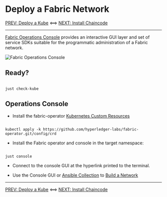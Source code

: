 # Deploy a Fabric Network

[PREV: Deploy a Kube](10-kube.md) <==> [NEXT: Install Chaincode](30-chaincode.md)

---

[Fabric Operations Console](https://github.com/hyperledger-labs/fabric-operations-console) provides an
interactive GUI layer and set of service SDKs suitable for the programmatic administration of a
Fabric network.

![Fabric Operations Console](https://github.com/hyperledger-labs/fabric-operations-console/blob/main/docs/images/architecture_hl.png)


## Ready?

```shell

just check-kube

```

## Operations Console

- Install the fabric-operator [Kubernetes Custom Resources](https://kubernetes.io/docs/concepts/extend-kubernetes/api-extension/custom-resources/)
```shell

kubectl apply -k https://github.com/hyperledger-labs/fabric-operator.git/config/crd

```

- Install the Fabric operator and console in the target namespace: 
```shell

just console

```

- Connect to the console GUI at the hyperlink printed to the terminal.

- Use the Console GUI or [Ansible Collection](22-fabric-ansible-collection.md) to
  [Build a Network](https://cloud.ibm.com/docs/blockchain?topic=blockchain-ibp-console-build-network)


---

[PREV: Deploy a Kube](10-kube.md) <==> [NEXT: Install Chaincode](30-chaincode.md)
